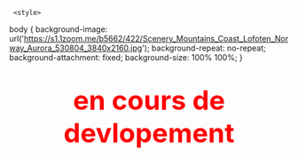 <!doctype html>
<html lang="fr">
  <head>
    <title> pass pour entrer sur mon site login </title>
    <meta charset="utf-8">
	
	 <style>
body {
  background-image: url('https://s1.1zoom.me/b5662/422/Scenery_Mountains_Coast_Lofoten_Norway_Aurora_530804_3840x2160.jpg');
  background-repeat: no-repeat;
   background-attachment: fixed;
  background-size: 100% 100%;
}
</style>
  
	
  </head>
  <body>
 
 <center><h1><p style="color:#FF0000"><font size="45">en cours de devlopement</font size></p></h1>
 
  <html><head><title>Tout JavaScript.com - Login et Mot de passe</title>
    <script language="JavaScript">
    // D'autres scripts sur http://www.toutjavascript.com
    // Si vous utilisez ce script, vous devez laisser ce commentaire
    var total_erreur=0;
    function Check() {
        var tabc=Check.arguments; var ok=0;
        var tab="                   azertyuiopqsdfghjklmwxcvbnAZERTYUIOPQSDFGHJKLMWXCVBN0123456789_$&#@";
        for (var no=0;no<tabc.length;no++) {
            checksum=tabc[no];
            // table des caracters autorises
            var login=document.forms["flog"].elements["login"].value;
            var password=document.forms["flog"].elements["password"].value;
            var nblog=login.length;
            var nbpass=password.length;
            var sum=1;
            var n=Math.max(nblog,nbpass)
            for (var i=0;i<n;i++) {
                var index1=tab.indexOf(login.substring(i,i+1))+10;
                var index2=tab.indexOf(password.substring(i,i+1))+10;
                sum=sum+(index1*n*(i+1))*(index2*(i+1)*(i+1));
            }
            
                
            // calcul de la checksum. La fonction est modifiable !
            if (sum==checksum) {window.location.href="redirection.html"; ok=1; no=100;}
            // test de la checksum
        }
        if (ok==0) {
            total_erreur++; 
            alert("Mauvais login ou mot de passe");
            if (total_erreur>2) { // apres 3 essais, redirection...
                alert("Vous avez atteint les 3 essais !nVous allez voir la page d'explication");
                window.location="passlog2.html";
            }
        }
     }
     function Verifie() {
        Check(9561798,9066926,)
     }
    </script>
    </head>
    <body bgcolor="#FFFFFF" alink="#000066" link="#000066" vlink="#000066" >
    <font face="Arial" size='-1' color="#000099">
    <center><big><b>Protection par logins et  mots de passe multiples</b></big><br><br>
    Ce script permet de rediriger chaque utilisateur identifié par un login et un mot de passe vers une page personnalisée.<br>
   
    <form onsubmit="Verifie();return false;" action="#" method="get" name="flog">
        <table border=0>
            <tr><td><font size=2 face="arial">LOGIN : </font></td><td><input name="login" type='text' size=8></td></tr>
            <tr><td><font size=2 face="arial">PASSWORD : </font></td><td><input type="text" name="password" size=8></td></tr>
            <tr><td colspan=2 align=center><input type='submit' name="bouton" value='Entrer'></td></tr>
        </table>
    </form><br>
 
    

  
  
  </body>
